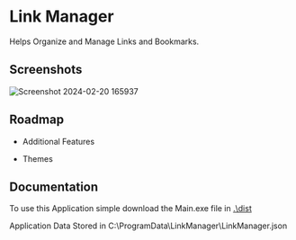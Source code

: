 
# Link Manager
Helps Organize and Manage Links and Bookmarks.



## Screenshots

![Screenshot 2024-02-20 165937](https://github.com/PrasenKakade21/Link-Bookmark-Manager/assets/65662813/143166a8-ba36-4e0e-bdd4-cc8da247891b)


## Roadmap

- Additional Features 

- Themes




## Documentation

To use this Application simple download the Main.exe file in [.\dist](https://github.com/PrasenKakade21/Link-Bookmark-Manager/tree/master/dist)

Application Data Stored in
C:\ProgramData\LinkManager\LinkManager.json

